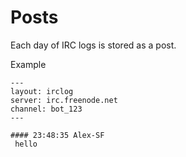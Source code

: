 # Posts

Each day of IRC logs is stored as a post.

Example
```
---
layout: irclog
server: irc.freenode.net
channel: bot_123
---

#### 23:48:35 Alex-SF
 hello
```
